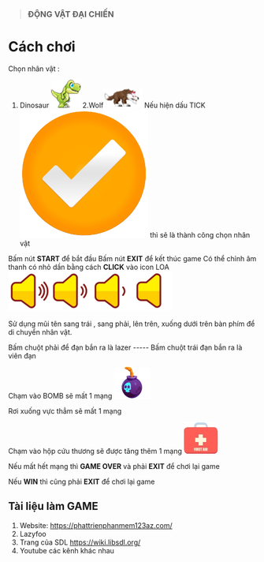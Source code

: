 >  ###   **ĐỘNG VẬT ĐẠI CHIẾN**



# Cách chơi
Chọn nhân vật :
1. Dinosaur 
![](https://github.com/datonst/Game_SDL/blob/bai_SDL/Project1/img/player_pw.png)
2.Wolf![](https://github.com/datonst/Game_SDL/blob/bai_SDL/Project1/img/wolf_pw.png)
Nếu hiện dấu TICK ![](https://github.com/datonst/Game_SDL/blob/bai_SDL/Project1/img/tick.png) 
thì sẽ là thành công chọn nhân vật





Bấm nút **START** để bắt đầu
Bấm nút **EXIT** để kết thúc game
Có thể chỉnh âm thanh có nhỏ dần bằng cách **CLICK** vào icon LOA ![](https://github.com/datonst/Game_SDL/blob/bai_SDL/Project1/img/Volume.png) 

Sử dụng mũi tên sang trái , sang phải, lên trên, xuống dưới trên bàn phím để di chuyển nhân vật.


Bấm chuột phải để đạn bắn ra là lazer ----- Bấm chuột trái đạn bắn ra là viên đạn



Chạm vào BOMB sẽ mất 1 mạng ![](https://github.com/datonst/Game_SDL/blob/bai_SDL/Project1/img/bomb.png) 


Rơi xuống vực thẳm sẽ mất 1 mạng

Chạm vào hộp cứu thương sẽ được tăng thêm 1 mạng ![](https://github.com/datonst/Game_SDL/blob/bai_SDL/Project1/img/add_heart.png) 


Nếu mất hết mạng thì **GAME OVER** và phải **EXIT** để chơi lại game

Nếu **WIN** thì cũng phải **EXIT** để chơi lại game







## Tài liệu làm GAME
1. Website: https://phattrienphanmem123az.com/
2. Lazyfoo 
3. Trang của SDL https://wiki.libsdl.org/
4. Youtube các kênh khác nhau






